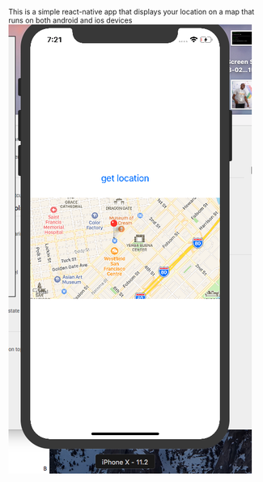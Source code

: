 This is a simple react-native app that displays your location on a map 
that runs on both android and ios devices
![Screenshot](screen%20Shot%202018-02-08%20at%2019.21.02.png)
